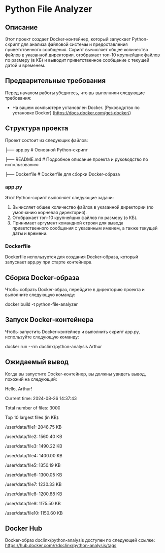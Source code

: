 # Python File Analyzer

## Описание

Этот проект создает Docker-контейнер, который запускает Python-скрипт для анализа файловой системы и предоставления приветственного сообщения. Скрипт вычисляет общее количество файлов в указанной директории, отображает топ-10 крупнейших файлов по размеру (в КБ) и выводит приветственное сообщение с текущей датой и временем.

## Предварительные требования

Перед началом работы убедитесь, что вы выполнили следующие требования:
- На вашем компьютере установлен Docker. [Руководство по установке Docker] (https://docs.docker.com/get-docker/)

## Структура проекта

Проект состоит из следующих файлов:

├── app.py # Основной Python-скрипт

├── README.md # Подробное описание проекта и руководство по использованию

├── Dockerfile # Dockerfile для сборки Docker-образа

### app.py

Этот Python-скрипт выполняет следующие задачи:
1. Вычисляет общее количество файлов в указанной директории (по умолчанию корневая директория).
2. Отображает топ-10 крупнейших файлов по размеру (в КБ).
3. Принимает аргумент командной строки для вывода приветственного сообщения с указанным именем, а также текущей даты и времени.

### Dockerfile

Dockerfile используется для создания Docker-образа, который запускает app.py при старте контейнера.

## Сборка Docker-образа

Чтобы собрать Docker-образ, перейдите в директорию проекта и выполните следующую команду:

docker build -t python-file-analyzer

## Запуск Docker-контейнера

Чтобы запустить Docker-контейнер и выполнить скрипт app.py, используйте следующую команду:

docker run --rm doclinx/python-analysis Arthur

## Ожидаемый вывод

Когда вы запустите Docker-контейнер, вы должны увидеть вывод, похожий на следующий:

Hello, Arthur!

Current time: 2024-08-26 14:37:43

Total number of files: 3000

Top 10 largest files (in KB):

/user/data/file1: 2048.75 KB

/user/data/file2: 1560.40 KB

/user/data/file3: 1490.22 KB

/user/data/file4: 1400.00 KB

/user/data/file5: 1350.19 KB

/user/data/file6: 1300.05 KB

/user/data/file7: 1230.33 KB

/user/data/file8: 1200.88 KB

/user/data/file9: 1175.50 KB

/user/data/file10: 1150.60 KB

## Docker Hub

Docker-образ doclinx/python-analysis доступен по следующей ссылке: https://hub.docker.com/r/doclinx/python-analysis/tags
